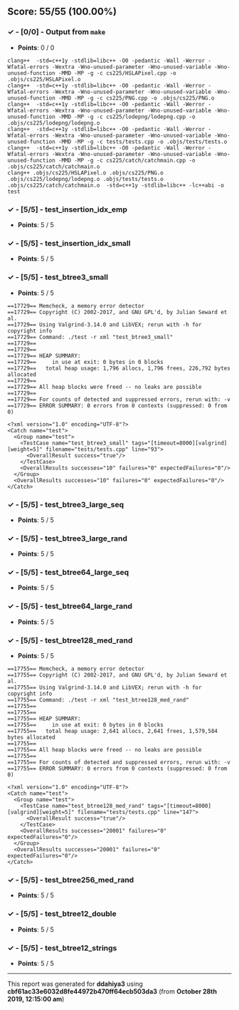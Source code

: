


## Score: 55/55 (100.00%)


### ✓ - [0/0] - Output from `make`

- **Points**: 0 / 0


```
clang++  -std=c++1y -stdlib=libc++ -O0 -pedantic -Wall -Werror -Wfatal-errors -Wextra -Wno-unused-parameter -Wno-unused-variable -Wno-unused-function -MMD -MP -g -c cs225/HSLAPixel.cpp -o .objs/cs225/HSLAPixel.o
clang++  -std=c++1y -stdlib=libc++ -O0 -pedantic -Wall -Werror -Wfatal-errors -Wextra -Wno-unused-parameter -Wno-unused-variable -Wno-unused-function -MMD -MP -g -c cs225/PNG.cpp -o .objs/cs225/PNG.o
clang++  -std=c++1y -stdlib=libc++ -O0 -pedantic -Wall -Werror -Wfatal-errors -Wextra -Wno-unused-parameter -Wno-unused-variable -Wno-unused-function -MMD -MP -g -c cs225/lodepng/lodepng.cpp -o .objs/cs225/lodepng/lodepng.o
clang++  -std=c++1y -stdlib=libc++ -O0 -pedantic -Wall -Werror -Wfatal-errors -Wextra -Wno-unused-parameter -Wno-unused-variable -Wno-unused-function -MMD -MP -g -c tests/tests.cpp -o .objs/tests/tests.o
clang++  -std=c++1y -stdlib=libc++ -O0 -pedantic -Wall -Werror -Wfatal-errors -Wextra -Wno-unused-parameter -Wno-unused-variable -Wno-unused-function -MMD -MP -g -c cs225/catch/catchmain.cpp -o .objs/cs225/catch/catchmain.o
clang++ .objs/cs225/HSLAPixel.o .objs/cs225/PNG.o .objs/cs225/lodepng/lodepng.o .objs/tests/tests.o .objs/cs225/catch/catchmain.o  -std=c++1y -stdlib=libc++ -lc++abi -o test

```


### ✓ - [5/5] - test_insertion_idx_emp

- **Points**: 5 / 5





### ✓ - [5/5] - test_insertion_idx_small

- **Points**: 5 / 5





### ✓ - [5/5] - test_btree3_small

- **Points**: 5 / 5

```
==17729== Memcheck, a memory error detector
==17729== Copyright (C) 2002-2017, and GNU GPL'd, by Julian Seward et al.
==17729== Using Valgrind-3.14.0 and LibVEX; rerun with -h for copyright info
==17729== Command: ./test -r xml "test_btree3_small"
==17729== 
==17729== 
==17729== HEAP SUMMARY:
==17729==     in use at exit: 0 bytes in 0 blocks
==17729==   total heap usage: 1,796 allocs, 1,796 frees, 226,792 bytes allocated
==17729== 
==17729== All heap blocks were freed -- no leaks are possible
==17729== 
==17729== For counts of detected and suppressed errors, rerun with: -v
==17729== ERROR SUMMARY: 0 errors from 0 contexts (suppressed: 0 from 0)

```
```
<?xml version="1.0" encoding="UTF-8"?>
<Catch name="test">
  <Group name="test">
    <TestCase name="test_btree3_small" tags="[timeout=8000][valgrind][weight=5]" filename="tests/tests.cpp" line="93">
      <OverallResult success="true"/>
    </TestCase>
    <OverallResults successes="10" failures="0" expectedFailures="0"/>
  </Group>
  <OverallResults successes="10" failures="0" expectedFailures="0"/>
</Catch>

```


### ✓ - [5/5] - test_btree3_large_seq

- **Points**: 5 / 5





### ✓ - [5/5] - test_btree3_large_rand

- **Points**: 5 / 5





### ✓ - [5/5] - test_btree64_large_seq

- **Points**: 5 / 5





### ✓ - [5/5] - test_btree64_large_rand

- **Points**: 5 / 5





### ✓ - [5/5] - test_btree128_med_rand

- **Points**: 5 / 5

```
==17755== Memcheck, a memory error detector
==17755== Copyright (C) 2002-2017, and GNU GPL'd, by Julian Seward et al.
==17755== Using Valgrind-3.14.0 and LibVEX; rerun with -h for copyright info
==17755== Command: ./test -r xml "test_btree128_med_rand"
==17755== 
==17755== 
==17755== HEAP SUMMARY:
==17755==     in use at exit: 0 bytes in 0 blocks
==17755==   total heap usage: 2,641 allocs, 2,641 frees, 1,579,584 bytes allocated
==17755== 
==17755== All heap blocks were freed -- no leaks are possible
==17755== 
==17755== For counts of detected and suppressed errors, rerun with: -v
==17755== ERROR SUMMARY: 0 errors from 0 contexts (suppressed: 0 from 0)

```
```
<?xml version="1.0" encoding="UTF-8"?>
<Catch name="test">
  <Group name="test">
    <TestCase name="test_btree128_med_rand" tags="[timeout=8000][valgrind][weight=5]" filename="tests/tests.cpp" line="147">
      <OverallResult success="true"/>
    </TestCase>
    <OverallResults successes="20001" failures="0" expectedFailures="0"/>
  </Group>
  <OverallResults successes="20001" failures="0" expectedFailures="0"/>
</Catch>

```


### ✓ - [5/5] - test_btree256_med_rand

- **Points**: 5 / 5





### ✓ - [5/5] - test_btree12_double

- **Points**: 5 / 5





### ✓ - [5/5] - test_btree12_strings

- **Points**: 5 / 5





---

This report was generated for **ddahiya3** using **cbf61ac33e6032d8fe44972b470ff64ecb503da3** (from **October 28th 2019, 12:15:00 am**)
